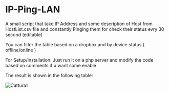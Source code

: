 # IP-Ping-LAN
A small script that take IP Address and some description of Host from HostList.csv file and constantly Pinging them for check their status evry 30 second (editable)

You can filter the table based on a dropbox and by device status ( offline/online )

For Setup/Installation:
Just run it on a php server and modify the code based on comments if u want some enable

The result is shown in the following table:

![Cattura1](https://user-images.githubusercontent.com/91249430/177163995-90e37a6f-f2f7-4fca-8a52-76483b1f80a7.PNG)
